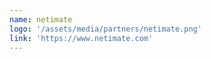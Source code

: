 ```yaml
---
name: netimate
logo: '/assets/media/partners/netimate.png'
link: 'https://www.netimate.com'
---
```


